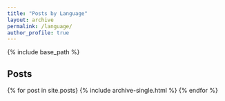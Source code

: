 ```yaml
---
title: "Posts by Language"
layout: archive
permalink: /language/
author_profile: true
---
```


{% include base_path %}

<h2> Posts</h2>
{% for post in site.posts}
  {% include archive-single.html %}
{% endfor %}
<!-- 
<h2> post kotlin</h2>
{% for post in site.kotlin}
  {% include archive-single.html %}
{% endfor %}

<h2> language kotlin</h2>
{% for language in site.kotlin}
  {% include archive-single.html %}
{% endfor %}


<h2> android recyclerview</h2>
{% for android in site.recyclerview}
  {% include archive-single.html %}
{% endfor %} -->
